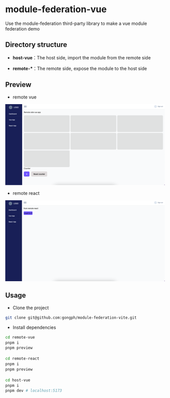 # module-federation-vue

Use the module-federation third-party library to make a vue module federation demo

## Directory structure

- **host-vue**：The host side, import the module from the remote side

- **remote-\***：The remote side, expose the module to the host side

## Preview

- remote vue

![preview](./media/截屏2024-12-02%2015.09.25.png)

- remote react

![preview](./media/截屏2024-12-02%2015.09.35.png)

## Usage

- Clone the project

```bash
git clone git@github.com:gongph/module-federation-vite.git
```

- Install dependencies

```bash
cd remote-vue
pnpm i
pnpm preview

cd remote-react
pnpm i
pnpm preview

cd host-vue
pnpm i
pnpm dev # localhost:5173
```
